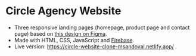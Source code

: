 # Circle Agency Website

- Three responsive landing pages (homepage, product page and contact page) based on [this design on Figma](https://www.figma.com/file/7hQpRbJZODWmKQhRGjYPFG/mid-term-project?node-id=29%3A110).
- Made with HTML, CSS, JavaScript and [Firebase](https://firebase.google.com/).
- Live version: https://circle-website-clone-msandoval.netlify.app/ .

